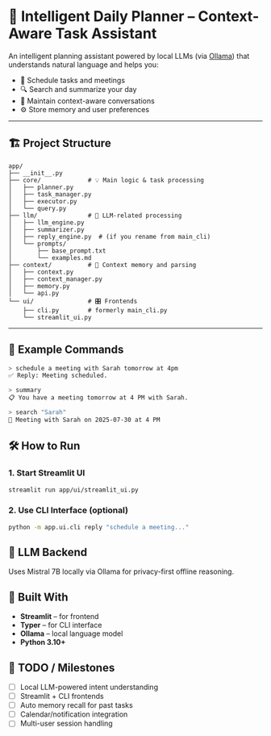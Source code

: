 # 🧠 Intelligent Daily Planner – Context-Aware Task Assistant

An intelligent planning assistant powered by local LLMs (via [Ollama](https://ollama.com)) that understands natural language and helps you:
- 📅 Schedule tasks and meetings
- 🔍 Search and summarize your day
- 💬 Maintain context-aware conversations
- ⚙️ Store memory and user preferences

---

## 🏗️ Project Structure

```
app/
├── __init__.py
├── core/             # 💡 Main logic & task processing
│   ├── planner.py
│   ├── task_manager.py
│   ├── executor.py
│   └── query.py
├── llm/              # 🧠 LLM-related processing
│   ├── llm_engine.py
│   ├── summarizer.py
│   ├── reply_engine.py  # (if you rename from main_cli)
│   └── prompts/
│       ├── base_prompt.txt
│       └── examples.md
├── context/          # 🧬 Context memory and parsing
│   ├── context.py
│   ├── context_manager.py
│   ├── memory.py
│   └── api.py
└── ui/               # 🎛️ Frontends
    ├── cli.py        # formerly main_cli.py
    └── streamlit_ui.py
```

---

## 🧪 Example Commands

```bash
> schedule a meeting with Sarah tomorrow at 4pm
✅ Reply: Meeting scheduled.
```

```bash
> summary
📋 You have a meeting tomorrow at 4 PM with Sarah.
```

```bash
> search "Sarah"
📌 Meeting with Sarah on 2025-07-30 at 4 PM
```

## 🛠 How to Run

### 1. Start Streamlit UI
```bash
streamlit run app/ui/streamlit_ui.py
```

### 2. Use CLI Interface (optional)
```bash
python -m app.ui.cli reply "schedule a meeting..."
```

## 🧠 LLM Backend

Uses Mistral 7B locally via Ollama for privacy-first offline reasoning.

## 🧩 Built With

- **Streamlit** – for frontend
- **Typer** – for CLI interface
- **Ollama** – local language model
- **Python 3.10+**

## 📌 TODO / Milestones

- [ ] Local LLM-powered intent understanding
- [ ] Streamlit + CLI frontends
- [ ] Auto memory recall for past tasks
- [ ] Calendar/notification integration
- [ ] Multi-user session handling
